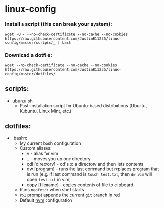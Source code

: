 # linux-config

### Install a script (this can break your system):
`wget -O - --no-check-certificate --no-cache --no-cookies https://raw.githubusercontent.com/JustinH11235/linux-config/master/scripts/_ | bash`

### Download a dotfile:
`wget --no-check-certificate --no-cache --no-cookies https://raw.githubusercontent.com/JustinH11235/linux-config/master/dotfiles/_`

## **scripts:**
* ubuntu<span>.</span>sh
    * Post-installation script for Ubuntu-based distributions (Ubuntu, Kubuntu, Linux Mint, etc.)

## **dotfiles:**
* .bashrc
    * My current bash configuration
    * Custom aliases:
        * v - alias for vim
        * .. - moves you up one directory
        * cdl [directory] - cd's to a directory and then lists contents
        * dw [program] - runs the last command but replaces program that is run (e.g. if last command is `touch test.txt`, then `dw vim` will open `test.txt` in vim)
        * copy [filename] - copies contents of file to clipboard
    * Runs `neofetch` when shell starts
    * `PS1` prompt appends the current `git` branch in red
    * Default [nvm](https://github.com/nvm-sh/nvm#readme) configuration
